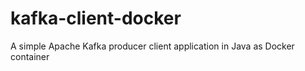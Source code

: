 # kafka-client-docker
A simple Apache Kafka producer client application in Java as Docker container
